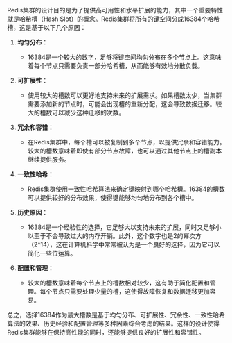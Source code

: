 Redis集群的设计目的是为了提供高可用性和水平扩展的能力，其中一个重要特性就是哈希槽（Hash Slot）的概念。Redis集群将所有的键空间分成16384个哈希槽，这是基于以下几个原因：

1. **均匀分布**：
   - 16384是一个较大的数字，足够将键空间均匀分布在多个节点上。这意味着每个节点只需要负责一部分哈希槽，从而能够有效地分散负载。

2. **可扩展性**：
   - 使用较大的槽数可以更好地支持未来的扩展需求。如果槽数太少，当集群需要添加新的节点时，可能会出现槽的重新分配，这会导致数据迁移。较大的槽数可以减少这种迁移的次数。

3. **冗余和容错**：
   - 在Redis集群中，每个槽可以被复制到多个节点，以提供冗余和容错能力。较大的槽数意味着即使有部分节点故障，也可以通过其他节点上的槽副本继续提供服务。

4. **一致性哈希**：
   - Redis集群使用一致性哈希算法来确定键映射到哪个哈希槽。16384的槽数可以提供较好的分布效果，使得键能够均匀地分布到各个槽中。

5. **历史原因**：
   - 16384是一个经验性的选择，它足够大以支持未来的扩展，同时又足够小以至于不会导致过大的内存开销。此外，这个数字也是2的幂次方（2^14），这在计算机科学中常常被认为是一个良好的选择，因为它可以简化一些位运算。

6. **配置和管理**：
   - 较大的槽数意味着每个节点上的槽数相对较少，这有助于简化配置和管理。每个节点只需要处理少量的槽，这使得故障恢复和数据迁移更加容易。

总之，选择16384作为最大槽数是基于均匀分布、可扩展性、冗余性、一致性哈希算法的效果、历史经验和配置管理等多种因素综合考虑的结果。这样的设计使得Redis集群能够在保持高性能的同时，还能够提供良好的扩展性和容错性。